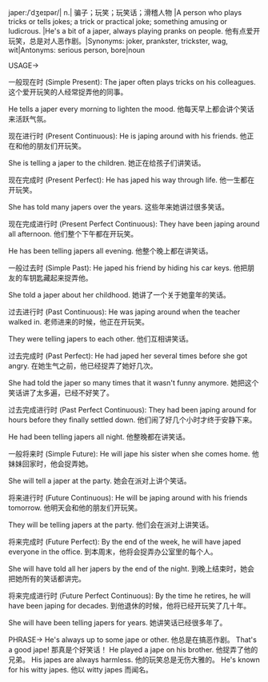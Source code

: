 japer:/ˈdʒeɪpər/| n.| 骗子；玩笑；玩笑话；滑稽人物 |A person who plays tricks or tells jokes; a trick or practical joke; something amusing or ludicrous. |He's a bit of a japer, always playing pranks on people. 他有点爱开玩笑，总是对人恶作剧。|Synonyms: joker, prankster, trickster, wag, wit|Antonyms: serious person, bore|noun


USAGE->

一般现在时 (Simple Present):
The japer often plays tricks on his colleagues.
这个爱开玩笑的人经常捉弄他的同事。

He tells a japer every morning to lighten the mood.
他每天早上都会讲个笑话来活跃气氛。


现在进行时 (Present Continuous):
He is japing around with his friends.
他正在和他的朋友们开玩笑。

She is telling a japer to the children.
她正在给孩子们讲笑话。


现在完成时 (Present Perfect):
He has japed his way through life.
他一生都在开玩笑。

She has told many japers over the years.
这些年来她讲过很多笑话。


现在完成进行时 (Present Perfect Continuous):
They have been japing around all afternoon.
他们整个下午都在开玩笑。

He has been telling japers all evening.
他整个晚上都在讲笑话。


一般过去时 (Simple Past):
He japed his friend by hiding his car keys.
他把朋友的车钥匙藏起来捉弄他。

She told a japer about her childhood.
她讲了一个关于她童年的笑话。


过去进行时 (Past Continuous):
He was japing around when the teacher walked in.
老师进来的时候，他正在开玩笑。

They were telling japers to each other.
他们互相讲笑话。


过去完成时 (Past Perfect):
He had japed her several times before she got angry.
在她生气之前，他已经捉弄了她好几次。

She had told the japer so many times that it wasn't funny anymore.
她把这个笑话讲了太多遍，已经不好笑了。


过去完成进行时 (Past Perfect Continuous):
They had been japing around for hours before they finally settled down.
他们闹了好几个小时才终于安静下来。

He had been telling japers all night.
他整晚都在讲笑话。


一般将来时 (Simple Future):
He will jape his sister when she comes home.
他妹妹回家时，他会捉弄她。

She will tell a japer at the party.
她会在派对上讲个笑话。


将来进行时 (Future Continuous):
He will be japing around with his friends tomorrow.
他明天会和他的朋友们开玩笑。

They will be telling japers at the party.
他们会在派对上讲笑话。


将来完成时 (Future Perfect):
By the end of the week, he will have japed everyone in the office.
到本周末，他将会捉弄办公室里的每个人。

She will have told all her japers by the end of the night.
到晚上结束时，她会把她所有的笑话都讲完。


将来完成进行时 (Future Perfect Continuous):
By the time he retires, he will have been japing for decades.
到他退休的时候，他将已经开玩笑了几十年。

She will have been telling japers for years.
她讲笑话已经很多年了。


PHRASE->
He's always up to some jape or other. 他总是在搞恶作剧。
That's a good jape! 那真是个好笑话！
He played a jape on his brother. 他捉弄了他的兄弟。
His japes are always harmless. 他的玩笑总是无伤大雅的。
He's known for his witty japes. 他以 witty japes 而闻名。
